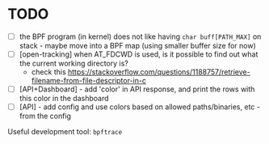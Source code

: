 # TODO

- [ ] the BPF program (in kernel) does not like having `char buff[PATH_MAX]` on stack - maybe move into a BPF map (using smaller buffer size for now)
- [ ] [open-tracking] when AT_FDCWD is used, is it possible to find out what the current working directory is?
    - check this https://stackoverflow.com/questions/1188757/retrieve-filename-from-file-descriptor-in-c
- [ ] [API+Dashboard] - add 'color' in API response, and print the rows with this color in the dashboard
- [ ] [API] - add config and use colors based on allowed paths/binaries, etc - from the config

Useful development tool: `bpftrace`
